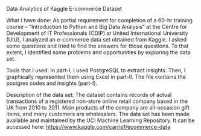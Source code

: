Data Analytics of Kaggle E-commerce Dataset

What I have done:
As partial requirement for completion of a 60-hr training course –  “Introduction to Python and Big Data Analysis” at the Centre for Development of IT Professionals (CDIP) at United International University (UIU), I analyzed an e-commerce data set obtained from Kaggle. I asked some questions and tried to find the answers for those questions. To that extent, I identified some problems and opportunities by exploring the data set.

Tools that I used:
In part-I, I used PostgreSQL to extract insights. Then, I graphically represented them using Excel in part-II. The file contains the postgres codes and insights (part-I).

Description of the data set:
The dataset contains records of actual transactions of a registered non-store online retail company based in the UK from 2010 
to 2011. Main products of the company are all-occasion gift items, and many customers are wholesalers. The data set has been 
made available and maintained by the UCI Machine Learning Repository. It can be accessed here: https://www.kaggle.com/carrie1/ecommerce-data

